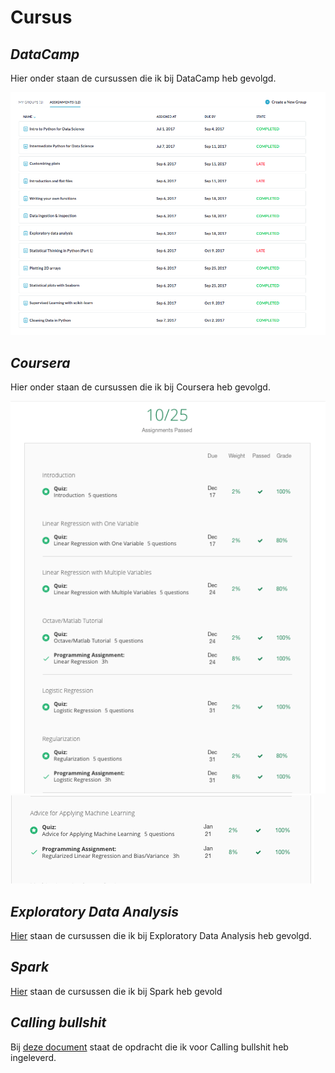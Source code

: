 #   **Cursus**

##  *DataCamp*

Hier onder staan de cursussen die ik bij DataCamp heb gevolgd.

![DataCamp](DataCamp.png)

## *Coursera*

Hier onder staan de cursussen die ik bij Coursera heb gevolgd.

![Coursera](Coursera1.png)
![Coursera1](Coursera2.png)

## *Exploratory Data Analysis*

[Hier](ExploratoryDataAnalysis/ExploratoryDataAnalysis.md) staan de cursussen die ik bij Exploratory Data Analysis  heb gevolgd.


## *Spark*

[Hier](Spark/Spark.md) staan de cursussen die ik bij Spark heb gevold



## *Calling bullshit*

Bij [deze document](CallingBullshitMaricruV-15119815.pdf) staat de opdracht die ik voor Calling bullshit heb ingeleverd.


